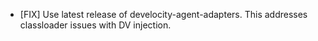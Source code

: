 - [FIX] Use latest release of develocity-agent-adapters. This addresses classloader issues with DV injection.
